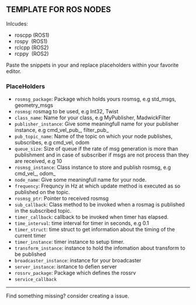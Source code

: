 ## TEMPLATE FOR ROS NODES

Inlcudes:
- roscpp (ROS1) 
- rospy&nbsp; (ROS1)
- rclcpp (ROS2)
- rcppy&nbsp; (ROS2)

Paste the snippets in your and replace placeholders within your favorite editor.

### PlaceHolders

- `rosmsg_package`: Package which holds yours rosmsg, e.g std_msgs, geometry_msgs
- `rosmsg`: rosmag to be used, e.g Int32, Twist
- `class_name`: Name for your class, e.g MyPublisher, MadwickFilter
- `publisher_instance`: Give some meaningfull name for your publisher instance, e.g cmd_vel_pub_, filter_pub_
- `pub_topic_name`: Name of the topic on which your node publishes, subscribes, e.g cmd_vel, odom
- `queue_size`: Size of queue if the rate of msg generation is more than publishment and in case of subscriber if msgs are not process than they are received, e.g 10
- `rosmsg_instance`: Class instance to store and publish rosmsg, e.g cmd_vel_, odom_
- `node_name`: Give some meaningfull name for your node.
- `frequency`: Frequncy in Hz at which update method is executed as so published on the topic.
- `rosmsg_ptr`: Pointer to received rosmsg
- `sub_callback`: Class method to be invoked when a rosmag is published in the subscribed topic.
- `timer_callback`: callback to be invoked when timer has elapsed.
- `time_interval`: time interval for timer in seconds, e.g 0.1 
- `timer_struct`: time struct to get information about the timing of the current timer
- `timer_instance`: timer instance to setup timer.
- `transform_instance`:  instance to hold the infomation about transform to be published
- `broadcaster_instance`: instance for your broadcaster
- `server_instance`: isntance to defien server
- `rossrv_package`: Package which defines the rossrv
- `service_callback`

---
 
Find something missing? consider creating a issue.

<!-- ### TODO

- [ ] package.xml check rosdep
- [ ] cmake.xml
- [x] Pub
- [x] Sub
- [x] Srv client
- [x] srv 
- [ ] Action srv
- [ ] action client
- [x] Wall timer
- [x] static
- [x] tf broadcasr
- [x] tf listner
- [ ] arrange placeholders cronologically -->